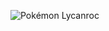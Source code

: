 ![Pokémon Lycanroc](https://images-wixmp-ed30a86b8c4ca887773594c2.wixmp.com/f/2a340938-3ed0-4ae4-8ef6-884f929e1d86/daiptxt-7bd0e67e-0ea6-41b2-9f4a-ae6807c6fc1c.jpg)
